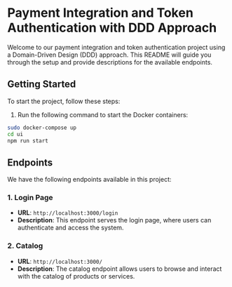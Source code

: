 # Payment Integration and Token Authentication with DDD Approach

Welcome to our payment integration and token authentication project using a Domain-Driven Design (DDD) approach. This README will guide you through the setup and provide descriptions for the available endpoints.

## Getting Started

To start the project, follow these steps:

1. Run the following command to start the Docker containers:

```bash
sudo docker-compose up
cd ui
npm run start
```

## Endpoints

We have the following endpoints available in this project:

### 1. Login Page

- **URL**: `http://localhost:3000/login`
- **Description**: This endpoint serves the login page, where users can authenticate and access the system.

### 2. Catalog

- **URL**: `http://localhost:3000/`
- **Description**: The catalog endpoint allows users to browse and interact with the catalog of products or services.
